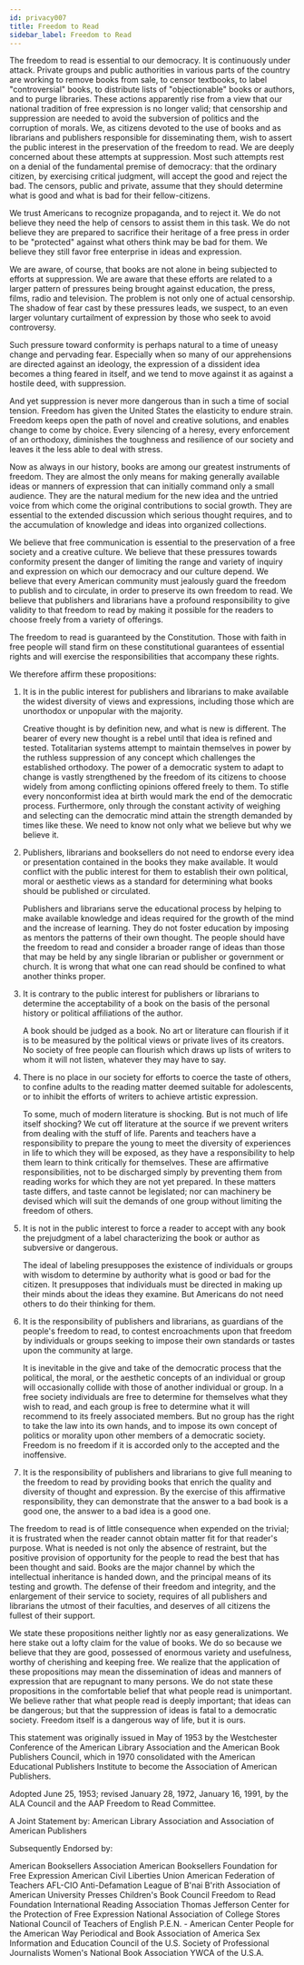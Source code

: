 ```yaml
---
id: privacy007
title: Freedom to Read
sidebar_label: Freedom to Read
---
```


The freedom to read is essential to our democracy. It is continuously under attack. Private groups and public authorities in various parts of the country are working to remove books from sale, to censor textbooks, to label "controversial" books, to distribute lists of "objectionable" books or authors, and to purge libraries. These actions apparently rise from a view that our national tradition of free expression is no longer valid; that censorship and suppression are needed to avoid the subversion of politics and the corruption of morals. We, as citizens devoted to the use of books and as librarians and publishers responsible for disseminating them, wish to assert the public interest in the preservation of the freedom to read.
We are deeply concerned about these attempts at suppression. Most such attempts rest on a denial of the fundamental premise of democracy: that the ordinary citizen, by exercising critical judgment, will accept the good and reject the bad. The censors, public and private, assume that they should determine what is good and what is bad for their fellow-citizens.

We trust Americans to recognize propaganda, and to reject it. We do not believe they need the help of censors to assist them in this task. We do not believe they are prepared to sacrifice their heritage of a free press in order to be "protected" against what others think may be bad for them. We believe they still favor free enterprise in ideas and expression.

We are aware, of course, that books are not alone in being subjected to efforts at suppression. We are aware that these efforts are related to a larger pattern of pressures being brought against education, the press, films, radio and television. The problem is not only one of actual censorship. The shadow of fear cast by these pressures leads, we suspect, to an even larger voluntary curtailment of expression by those who seek to avoid controversy.

Such pressure toward conformity is perhaps natural to a time of uneasy change and pervading fear. Especially when so many of our apprehensions are directed against an ideology, the expression of a dissident idea becomes a thing feared in itself, and we tend to move against it as against a hostile deed, with suppression.

And yet suppression is never more dangerous than in such a time of social tension. Freedom has given the United States the elasticity to endure strain. Freedom keeps open the path of novel and creative solutions, and enables change to come by choice. Every silencing of a heresy, every enforcement of an orthodoxy, diminishes the toughness and resilience of our society and leaves it the less able to deal with stress.

Now as always in our history, books are among our greatest instruments of freedom. They are almost the only means for making generally available ideas or manners of expression that can initially command only a small audience. They are the natural medium for the new idea and the untried voice from which come the original contributions to social growth. They are essential to the extended discussion which serious thought requires, and to the accumulation of knowledge and ideas into organized collections.

We believe that free communication is essential to the preservation of a free society and a creative culture. We believe that these pressures towards conformity present the danger of limiting the range and variety of inquiry and expression on which our democracy and our culture depend. We believe that every American community must jealously guard the freedom to publish and to circulate, in order to preserve its own freedom to read. We believe that publishers and librarians have a profound responsibility to give validity to that freedom to read by making it possible for the readers to choose freely from a variety of offerings.

The freedom to read is guaranteed by the Constitution. Those with faith in free people will stand firm on these constitutional guarantees of essential rights and will exercise the responsibilities that accompany these rights.

We therefore affirm these propositions:

1. It is in the public interest for publishers and librarians to make available the widest diversity of views and expressions, including those which are unorthodox or unpopular with the majority.

   Creative thought is by definition new, and what is new is different. The bearer of every new thought is a rebel until that idea is refined and tested. Totalitarian systems attempt to maintain themselves in power by the ruthless suppression of any concept which challenges the established orthodoxy. The power of a democratic system to adapt to change is vastly strengthened by the freedom of its citizens to choose widely from among conflicting opinions offered freely to them. To stifle every nonconformist idea at birth would mark the end of the democratic process. Furthermore, only through the constant activity of weighing and selecting can the democratic mind attain the strength demanded by times like these. We need to know not only what we believe but why we believe it.

2. Publishers, librarians and booksellers do not need to endorse every idea or presentation contained in the books they make available. It would conflict with the public interest for them to establish their own political, moral or aesthetic views as a standard for determining what books should be published or circulated.

   Publishers and librarians serve the educational process by helping to make available knowledge and ideas required for the growth of the mind and the increase of learning. They do not foster education by imposing as mentors the patterns of their own thought. The people should have the freedom to read and consider a broader range of ideas than those that may be held by any single librarian or publisher or government or church. It is wrong that what one can read should be confined to what another thinks proper.

3. It is contrary to the public interest for publishers or librarians to determine the acceptability of a book on the basis of the personal history or political affiliations of the author.

   A book should be judged as a book. No art or literature can flourish if it is to be measured by the political views or private lives of its creators. No society of free people can flourish which draws up lists of writers to whom it will not listen, whatever they may have to say.

4. There is no place in our society for efforts to coerce the taste of others, to confine adults to the reading matter deemed suitable for adolescents, or to inhibit the efforts of writers to achieve artistic expression.

   To some, much of modern literature is shocking. But is not much of life itself shocking? We cut off literature at the source if we prevent writers from dealing with the stuff of life. Parents and teachers have a responsibility to prepare the young to meet the diversity of experiences in life to which they will be exposed, as they have a responsibility to help them learn to think critically for themselves. These are affirmative responsibilities, not to be discharged simply by preventing them from reading works for which they are not yet prepared. In these matters taste differs, and taste cannot be legislated; nor can machinery be devised which will suit the demands of one group without limiting the freedom of others.

5. It is not in the public interest to force a reader to accept with any book the prejudgment of a label characterizing the book or author as subversive or dangerous.

   The ideal of labeling presupposes the existence of individuals or groups with wisdom to determine by authority what is good or bad for the citizen. It presupposes that individuals must be directed in making up their minds about the ideas they examine. But Americans do not need others to do their thinking for them.

6. It is the responsibility of publishers and librarians, as guardians of the people's freedom to read, to contest encroachments upon that freedom by individuals or groups seeking to impose their own standards or tastes upon the community at large.

   It is inevitable in the give and take of the democratic process that the political, the moral, or the aesthetic concepts of an individual or group will occasionally collide with those of another individual or group. In a free society individuals are free to determine for themselves what they wish to read, and each group is free to determine what it will recommend to its freely associated members. But no group has the right to take the law into its own hands, and to impose its own concept of politics or morality upon other members of a democratic society. Freedom is no freedom if it is accorded only to the accepted and the inoffensive.

7. It is the responsibility of publishers and librarians to give full meaning to the freedom to read by providing books that enrich the quality and diversity of thought and expression. By the exercise of this affirmative responsibility, they can demonstrate that the answer to a bad book is a good one, the answer to a bad idea is a good one.

The freedom to read is of little consequence when expended on the trivial; it is frustrated when the reader cannot obtain matter fit for that reader's purpose. What is needed is not only the absence of restraint, but the positive provision of opportunity for the people to read the best that has been thought and said. Books are the major channel by which the intellectual inheritance is handed down, and the principal means of its testing and growth. The defense of their freedom and integrity, and the enlargement of their service to society, requires of all publishers and librarians the utmost of their faculties, and deserves of all citizens the fullest of their support.

We state these propositions neither lightly nor as easy generalizations. We here stake out a lofty claim for the value of books. We do so because we believe that they are good, possessed of enormous variety and usefulness, worthy of cherishing and keeping free. We realize that the application of these propositions may mean the dissemination of ideas and manners of expression that are repugnant to many persons. We do not state these propositions in the comfortable belief that what people read is unimportant. We believe rather that what people read is deeply important; that ideas can be dangerous; but that the suppression of ideas is fatal to a democratic society. Freedom itself is a dangerous way of life, but it is ours.

This statement was originally issued in May of 1953 by the Westchester Conference of the American Library Association and the American Book Publishers Council, which in 1970 consolidated with the American Educational Publishers Institute to become the Association of American Publishers.

Adopted June 25, 1953; revised January 28, 1972, January 16, 1991, by the ALA Council and the AAP Freedom to Read Committee.

A Joint Statement by: American Library Association and Association of American Publishers

Subsequently Endorsed by:

American Booksellers Association
American Booksellers Foundation for
Free Expression
American Civil Liberties Union
American Federation of Teachers AFL-CIO
Anti-Defamation League of B'nai B'rith
Association of American University Presses
Children's Book Council
Freedom to Read Foundation
International Reading Association
Thomas Jefferson Center for the Protection of Free Expression
National Association of College Stores
National Council of Teachers of English
P.E.N. - American Center
People for the American Way
Periodical and Book Association of America
Sex Information and Education Council of the U.S.
Society of Professional Journalists
Women's National Book Association
YWCA of the U.S.A.
